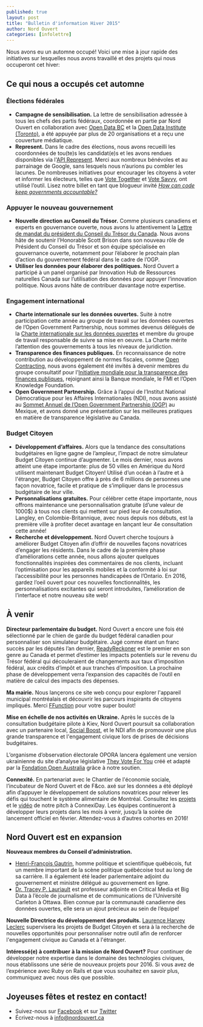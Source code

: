 ```yaml
---
published: true
layout: post
title: "Bulletin d'information Hiver 2015"
author: Nord Ouvert
categories: [infolettre]
---
```




Nous avons eu un automne occupé! Voici une mise à jour rapide des initiatives sur lesquelles nous avons travaillé et des projets qui nous occuperont cet hiver:

## Ce qui nous a occupés cet automne

### Élections fédérales
- **Campagne de sensibilisation.** La lettre de sensibilisation adressée à tous les chefs des partis fédéraux, coordonnée en partie par Nord Ouvert en collaboration avec [Open Data BC](https://www.opendatabc.ca/) et la [Open Data Institute (Toronto)](http://oditoronto.org/), a été appuyée par plus de 20 organisations et a reçu une couverture médiatique.
- **Represent.** Dans le cadre des élections, nous avons recueilli les coordonnées de tou(te)s les candidat(e)s et les avons rendues disponibles via l'[API Represent](http://represent.opennorth.ca/). Merci aux nombreux bénévoles et au parrainage de Google, sans lesquels nous n’aurions pu combler les lacunes. De nombreuses initiatives pour encourager les citoyens à voter et informer les électeurs, telles que [Vote Together](https://www.votetogether.ca/) et [Vote Savvy](http://www.votesavvy.ca/), ont utilisé l’outil. Lisez notre billet en tant que blogueur invité _[How can code keep governments accountable?](https://cira.ca/blog/ca-voice/how-can-code-keep-governments-accountable-open-north-has-some-ideas)_

### Appuyer le nouveau gouvernement
- **Nouvelle direction au Conseil du Trésor.** Comme plusieurs canadiens et experts en gouvernance ouverte, nous avons lu attentivement la [Lettre de mandat du président du Conseil du Trésor du Canada](http://pm.gc.ca/fra/lettre-de-mandat-du-president-du-conseil-du-tresor-du-canada). Nous avons hâte de soutenir l’Honorable Scott Brison dans son nouveau rôle de Président du Conseil du Trésor et son équipe spécialisée en gouvernance ouverte, notamment pour l’élaborer le prochain plan d’action du gouvernement fédéral dans le cadre de l’OGP.
- **Utiliser les données pour élaborer des politiques.** Nord Ouvert a participé à un panel organisé par Innovation Hub de Ressources naturelles Canada sur l’utilisation des données pour appuyer l’innovation politique. Nous avons hâte de contribuer davantage notre expertise.

### Engagement international
- **Charte internationale sur les données ouvertes.** Suite à notre participation cette année au groupe de travail sur les données ouvertes de l’Open Government Partnership, nous sommes devenus délégués de la [Charte internationale sur les données ouvertes](http://opendatacharter.net/faq/) et membre du groupe de travail responsable de suivre sa mise en oeuvre. La Charte mérite l’attention des gouvernements à tous les niveaux de juridiction.
- **Transparence des finances publiques.** En reconnaissance de notre contribution au développement de normes fiscales, comme [Open Contracting](http://www.open-contracting.org/), nous avons également été invités à devenir membres du groupe consultatif pour l'[Initiative mondiale pour la transparence des finances publiques](http://www.fiscaltransparency.net/), rejoignant ainsi la Banque mondiale, le FMI et l’Open Knowledge Foundation.
- **Open Government Partnership.** Grâce à l’appui de l’Institut National Démocratique pour les Affaires Internationales (NDI), nous avons assisté au [Sommet Annuel de l’Open Government Partnership (OGP)](http://www.opengovpartnership.org/2015Summit) au Mexique, et avons donné une présentation sur les meilleures pratiques en matière de transparence législative au Canada.

### Budget Citoyen
- **Développement d’affaires.** Alors que la tendance des consultations budgétaires en ligne gagne de l’ampleur, l’impact de notre simulateur Budget Citoyen continue d’augmenter. Le mois dernier, nous avons atteint une étape importante: plus de 50 villes en Amérique du Nord utilisent maintenant Budget Citoyen! Utilisé d’un océan à l’autre et à l'étranger, Budget Citoyen offre à près de 6 millions de personnes une façon novatrice, facile et pratique de s’impliquer dans le processus budgétaire de leur ville.
- **Personnalisations gratuites.** Pour célébrer cette étape importante, nous offrons maintenance une personnalisation gratuite (d’une valeur de 1000$) à tous nos clients qui mettent sur pied leur 4e consultation. Langley, en Colombie-Britannique, avec nous depuis nos débuts, est la première ville à profiter decet avantage en lançant leur 4e consultation cette année!
- **Recherche et développement.** Nord Ouvert cherche toujours à améliorer Budget Citoyen afin d’offrir de nouvelles façons novatrices d’engager les résidents. Dans le cadre de la première phase d’améliorations cette année, nous allons ajouter quelques fonctionnalités inspirées des commentaires de nos clients, incluant l’optimisation pour les appareils mobiles et la conformité à loi sur l’accessibilité pour les personnes handicapées de l’Ontario. En 2016, gardez l’oeil ouvert pour ces nouvelles fonctionnalités, les personnalisations excitantes qui seront introduites, l’amélioration de l’interface et notre nouveau site web!

## À venir

**Directeur parlementaire du budget.** Nord Ouvert a encore une fois été sélectionné par le chien de garde du budget fédéral canadien pour personnaliser son simulateur budgétaire. Jugé comme étant un franc succès par les députés l’an dernier, [ReadyReckoner](http://www.readyreckoner.ca/) est le premier en son genre au Canada et permet d’estimer les impacts potentiels sur le revenu du Trésor fédéral qui découleraient de changements aux taux d’imposition fédéral, aux crédits d’impôt et aux tranches d’imposition. La prochaine phase de développement verra l’expansion des capacités de l’outil en matière de calcul des impacts des dépenses.

**Ma mairie.** Nous lançerons ce site web conçu pour explorer l'appareil municipal montréalais et découvrir les parcours inspirants de citoyens impliqués. Merci [FFunction](http://ffctn.com/index) pour votre super boulot!

**Mise en échelle de nos activités en Ukraine.**
Après le succès de la consultation budgétaire pilote à Kiev, Nord Ouvert poursuit sa collaboration avec un partenaire local, [Social Boost](http://socialboost.com.ua/), et le NDI afin de promouvoir une plus grande transparence et l'engagement civique lors de prises de décisions budgétaires.

L’organisme d’observation électorale OPORA lancera également une version ukrainienne du site d’analyse législative [They Vote For You](https://theyvoteforyou.org.au/) créé et adapté par la [Fondation Open Australia](https://www.openaustraliafoundation.org.au/) grâce à notre soutien.

**Connexité.** En partenariat avec le Chantier de l'économie sociale, l’incubateur de Nord Ouvert et de F&co. axé sur les données a été déployé afin d’appuyer le développement de solutions novatrices pour relever les défis qui touchent le système alimentaire de Montréal. Consultez les [projets](http://connexite.sparkboard.com/) et le [vidéo](https://www.facebook.com/connexiteMTL/videos/vb.425258144349717/447234702152061/?type=2&theater&notif_t=video_tag) de notre pitch à ConnexiDay. Les équipes continueront à développer leurs projets dans les mois à venir, jusqu’à la soirée de lancement officiel en février. Attendez-vous à d’autres cohortes en 2016!

## Nord Ouvert est en expansion

**Nouveaux membres du Conseil d’administration.**

- [Henri-François Gautrin](http://www.assnat.qc.ca/en/deputes/gautrin-henri-francois-1051/biographie.html), homme politique et scientifique québécois, fut un membre important de la scène politique québécoise tout au long de sa carrière. Il a également été leader parlementaire adjoint du gouvernement et ministre délégué au gouvernement en ligne.
- [Dr. Tracey P. Lauriault](http://carleton.ca/sjc/profile/lauriault-tracey/) est professeur adjointe en Critical Media et Big Data à l’école de journalisme et de communications de l’Université Carleton à Ottawa. Bien connue par la communauté canadienne des données ouvertes, elle sera un ajout précieux au sein de l’équipe!

**Nouvelle Directrice du développement des produits.** [Laurence Harvey Leclerc](https://www.linkedin.com/in/laurenceharveyleclerc) supervisera les projets de Budget Citoyen et sera à la recherche de nouvelles opportunités pour personnaliser notre outil afin de renforcer l'engagement civique au Canada et à l'étranger.

**Intéressé(e) à contribuer à la mission de Nord Ouvert?** Pour continuer de développer notre expertise dans le domaine des technologies civiques, nous établissons une série de nouveaux projets pour 2016. Si vous avez de l’expérience avec Ruby on Rails et que vous souhaitez en savoir plus, communiquez avec nous dès que possible.

## Joyeuses fêtes et restez en contact!

- Suivez-nous sur [Facebook](https://www.facebook.com/OpenNorth.NordOuvert) et sur [Twitter](https://twitter.com/nordouvert)
- Écrivez-nous à [info@nordouvert.ca](mailto:info@opennorth.ca)
